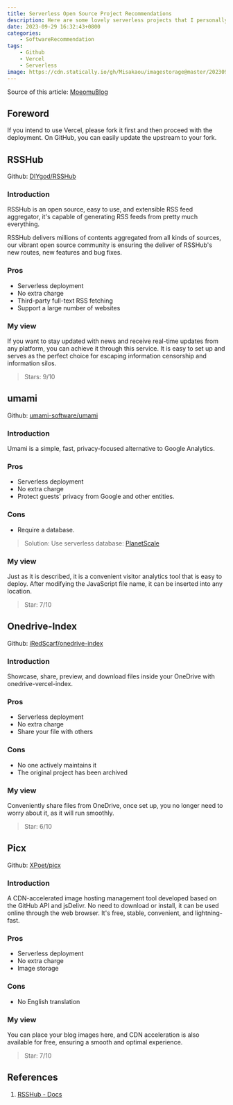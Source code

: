 ```yaml
---
title: Serverless Open Source Project Recommendations
description: Here are some lovely serverless projects that I personally prefer! Please feel free to explore and enjoy them!
date: 2023-09-29 16:32:43+0800
categories:
    - SoftwareRecommendation
tags:
    - Github
    - Vercel
    - Serverless
image: https://cdn.statically.io/gh/Misakaou/imagestorage@master/20230929/webpageheadimageServerless_92298688.751yj4pxk328.webp
---
```


Source of this article: [MoeomuBlog](/posts/serverless-open-source-project-recommendations/)

## Foreword

If you intend to use Vercel, please fork it first and then proceed with the deployment. On GitHub, you can easily update the upstream to your fork.

## RSSHub

Github: [DIYgod/RSSHub](https://github.com/DIYgod/RSSHub)

### Introduction

RSSHub is an open source, easy to use, and extensible RSS feed aggregator, it's capable of generating RSS feeds from pretty much everything.

RSSHub delivers millions of contents aggregated from all kinds of sources, our vibrant open source community is ensuring the deliver of RSSHub's new routes, new features and bug fixes.

### Pros

- Serverless deployment
- No extra charge
- Third-party full-text RSS fetching
- Support a large number of websites

### My view

If you want to stay updated with news and receive real-time updates from any platform, you can achieve it through this service. It is easy to set up and serves as the perfect choice for escaping information censorship and information silos.

> Stars: 9/10

## umami

Github: [umami-software/umami](https://github.com/umami-software/umami)

### Introduction

Umami is a simple, fast, privacy-focused alternative to Google Analytics.

### Pros

- Serverless deployment
- No extra charge
- Protect guests' privacy from Google and other entities.

### Cons

- Require a database.

> Solution: Use serverless database: [PlanetScale](https://planetscale.com/)

### My view

Just as it is described, it is a convenient visitor analytics tool that is easy to deploy. After modifying the JavaScript file name, it can be inserted into any location.

> Star: 7/10

## Onedrive-Index

Github: [iRedScarf/onedrive-index](https://github.com/iRedScarf/onedrive-index)

### Introduction

Showcase, share, preview, and download files inside your OneDrive with onedrive-vercel-index.

### Pros

- Serverless deployment
- No extra charge
- Share your file with others

### Cons

- No one actively maintains it
- The original project has been archived

### My view

Conveniently share files from OneDrive, once set up, you no longer need to worry about it, as it will run smoothly.

> Star: 6/10

## Picx

Github: [XPoet/picx](https://github.com/Moeomu/picx)

### Introduction

A CDN-accelerated image hosting management tool developed based on the GitHub API and jsDelivr. No need to download or install, it can be used online through the web browser. It's free, stable, convenient, and lightning-fast.

### Pros

- Serverless deployment
- No extra charge
- Image storage

### Cons

- No English translation

### My view

You can place your blog images here, and CDN acceleration is also available for free, ensuring a smooth and optimal experience.

> Star: 7/10

## References

1. [RSSHub - Docs](https://docs.rsshub.app/)
